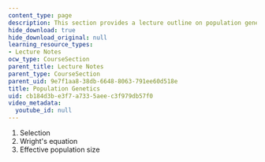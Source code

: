 ```yaml
---
content_type: page
description: This section provides a lecture outline on population genetics.
hide_download: true
hide_download_original: null
learning_resource_types:
- Lecture Notes
ocw_type: CourseSection
parent_title: Lecture Notes
parent_type: CourseSection
parent_uid: 9e7f1aa8-38db-6648-8063-791ee60d518e
title: Population Genetics
uid: cb184d3b-e3f7-a733-5aee-c3f979db57f0
video_metadata:
  youtube_id: null
---
```


1.  Selection
2.  Wright's equation
3.  Effective population size
